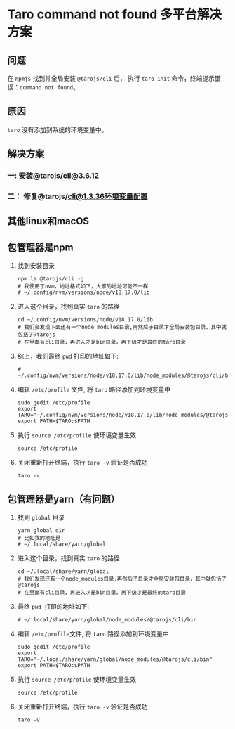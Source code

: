 # Taro command not found 多平台解决方案

## 问题
在 `npmjs` 找到并全局安装 `@tarojs/cli` 后， 执行 `taro init` 命令，终端提示错误：`command not found`。

## 原因
`taro` 没有添加到系统的环境变量中。

## 解决方案

### 一: 安装@tarojs/cli@3.6.12

### 二： 修复@tarojs/cli@1.3.36环境变量配置


## 其他linux和macOS

## 包管理器是npm
1. 找到安装目录
    ```shell
    npm ls @tarojs/cli -g
    # 我使用了nvm，地址格式如下，大家的地址可能不一样
    # ~/.config/nvm/versions/node/v18.17.0/lib
    ```
1. 进入这个目录，找到真实 `taro` 的路径
    ```SHELL
    cd ~/.config/nvm/versions/node/v18.17.0/lib
    # 我们会发现下面还有一个node_modules目录,再然后子目录才全局安装包目录，其中就包括了@tarojs
    # 在里面有cli目录，再进入才是bin目录，再下级才是最终的taro目录
    ```

1. 综上，我们最终 `pwd` 打印的地址如下:
    ```shell
    # ~/.config/nvm/versions/node/v18.17.0/lib/node_modules/@tarojs/cli/bin
    ```

1. 编辑 `/etc/profile` 文件, 将 `taro` 路径添加到环境变量中
    ```shell
    sudo gedit /etc/profile
    export TARO="~/.config/nvm/versions/node/v18.17.0/lib/node_modules/@tarojs/cli/bin"
    export PATH=$TARO:$PATH
    ```

1. 执行 `source /etc/profile` 使环境变量生效
    ```shell
    source /etc/profile
    ```

1. 关闭重新打开终端，执行 `taro -v` 验证是否成功
    ```SHELL
    taro -v
    ```

## 包管理器是yarn（有问题）

1. 找到 `global` 目录
    ```shell
    yarn global dir
    # 比如我的地址是:
    # ~/.local/share/yarn/global
    ```

1. 进入这个目录，找到真实 `taro` 的路径
    ```shell
    cd ~/.local/share/yarn/global
    # 我们发现还有一个node_modules目录,再然后子目录才全局安装包目录，其中就包括了@tarojs
    # 在里面有cli目录，再进入才是bin目录，再下级才是最终的taro目录
    ```

1. 最终 `pwd `打印的地址如下: 
    ```shell
    # ~/.local/share/yarn/global/node_modules/@tarojs/cli/bin
    ```

1. 编辑 `/etc/profile`文件, 将 `taro` 路径添加到环境变量中
    ```shell
    sudo gedit /etc/profile
    export TARO="~/.local/share/yarn/global/node_modules/@tarojs/cli/bin"
    export PATH=$TARO:$PATH
    ```

1. 执行 `source /etc/profile` 使环境变量生效
    ```shell
    source /etc/profile
    ```

1. 关闭重新打开终端，执行 `taro -v` 验证是否成功
    ```shell
    taro -v
    ```